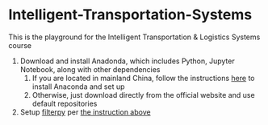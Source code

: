 # Intelligent-Transportation-Systems
This is the playground for the Intelligent Transportation &amp; Logistics Systems course

1. Download and install Anadonda, which includes Python, Jupyter Notebook, along with other dependencies
    1. If you are located in mainland China, follow the instructions [here](Setting_up_Anaconda_by_TUNA.md) to install Anaconda and set up 
    1. Otherwise, just download directly from the official website and use default repositories
1. Setup [filterpy](https://pypi.org/project/filterpy/) per [the instruction above](Setting_up_Anaconda_by_TUNA.md)
